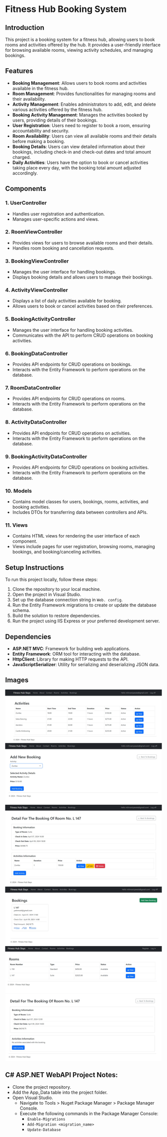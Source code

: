 # Fitness Hub Booking System

## Introduction

This project is a booking system for a fitness hub, allowing users to book rooms and activities offered by the hub. It provides a user-friendly interface for browsing available rooms, viewing activity schedules, and managing bookings.

## Features

- **Booking Management**: Allows users to book rooms and activities available in the fitness hub.
- **Room Management**: Provides functionalities for managing rooms and their availability.
- **Activity Management**: Enables administrators to add, edit, and delete various activities offered by the fitness hub.
- **Booking Activity Management**: Manages the activities booked by users, providing details of their bookings.
- **User Registration**: Users need to register to book a room, ensuring accountability and security.
- **Room Availability**: Users can view all available rooms and their details before making a booking.
- **Booking Details**: Users can view detailed information about their bookings, including check-in and check-out dates and total amount charged.
- **Daily Activities**: Users have the option to book or cancel activities taking place every day, with the booking total amount adjusted accordingly.

## Components

### 1. UserController

- Handles user registration and authentication.
- Manages user-specific actions and views.

### 2. RoomViewController

- Provides views for users to browse available rooms and their details.
- Handles room booking and cancellation requests.

### 3. BookingViewController

- Manages the user interface for handling bookings.
- Displays booking details and allows users to manage their bookings.

### 4. ActivityViewController

- Displays a list of daily activities available for booking.
- Allows users to book or cancel activities based on their preferences.

### 5. BookingActivityController

- Manages the user interface for handling booking activities.
- Communicates with the API to perform CRUD operations on booking activities.

### 6. BookingDataController

- Provides API endpoints for CRUD operations on bookings.
- Interacts with the Entity Framework to perform operations on the database.

### 7. RoomDataController

- Provides API endpoints for CRUD operations on rooms.
- Interacts with the Entity Framework to perform operations on the database.

### 8. ActivityDataController

- Provides API endpoints for CRUD operations on activities.
- Interacts with the Entity Framework to perform operations on the database.

### 9. BookingActivityDataController

- Provides API endpoints for CRUD operations on booking activities.
- Interacts with the Entity Framework to perform operations on the database.

### 10. Models

- Contains model classes for users, bookings, rooms, activities, and booking activities.
- Includes DTOs for transferring data between controllers and APIs.

### 11. Views

- Contains HTML views for rendering the user interface of each component.
- Views include pages for user registration, browsing rooms, managing bookings, and booking/canceling activities.

## Setup Instructions

To run this project locally, follow these steps:

1. Clone the repository to your local machine.
2. Open the project in Visual Studio.
3. Set up the database connection string in `Web. config`.
4. Run the Entity Framework migrations to create or update the database schema.
5. Build the solution to restore dependencies.
6. Run the project using IIS Express or your preferred development server.

## Dependencies

- **ASP.NET MVC**: Framework for building web applications.
- **Entity Framework**: ORM tool for interacting with the database.
- **HttpClient**: Library for making HTTP requests to the API.
- **JavaScriptSerializer**: Utility for serializing and deserializing JSON data.

## Images
![Activities](images/Activities.jpg)
![Add Activity](images/AddActivity.jpg)
![Booking Activity](images/BookingActivity.jpg)
![Bookings](images/Bookings.jpg)
![Home](images/Home.jpg)
![ViewBookings](images/ViewBookings.jpg)

## C# ASP.NET WebAPI Project Notes:

- Clone the project repository.
- Add the App_Data table into the project folder.
- Open Visual Studio.
  - Navigate to Tools > Nuget Package Manager > Package Manager Console.
  - Execute the following commands in the Package Manager Console:
    - `Enable-Migrations`
    - `Add-Migration <migration_name>`
    - `Update-Database`
